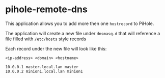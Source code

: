 # pihole-remote-dns

This application allows you to add more then one `hostrecord` to PiHole.

The application will create a new file under `dnsmasq.d` that will reference a file filled with `/etc/hosts` style records

Each record under the new file will look like this:

```
<ip-address> <domain> <hostname>

10.0.0.1 master.local.lan master
10.0.0.2 minion1.local.lan minion1
```
